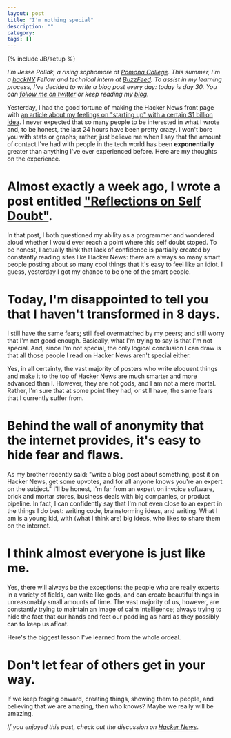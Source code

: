 ```yaml
---
layout: post
title: "I'm nothing special"
description: ""
category: 
tags: []
---
```

{% include JB/setup %}

*I'm Jesse Pollak, a rising sophomore at [Pomona College](http://pomona.edu). This summer, I'm a [hackNY](http://hackny.org) Fellow and technical intern at [BuzzFeed](http://buzzfeed.com). To assist in my learning process, I've decided to write a blog post every day: today is day 30. You can [follow me on twitter](http://twitter.com/jessepollak) or keep reading my [blog](http://jessepollak.me).*

Yesterday, I had the good fortune of making the Hacker News front page with [an article about my feelings on "starting up" with a certain $1 billion idea](http://jessepollak.me/2012/06/18/a--billion-dollar-ideathat-i-know-im-not-ready-for/). I never expected that so many people to be interested in what I wrote and, to be honest, the last 24 hours have been pretty crazy. I won't bore you with stats or graphs; rather, just believe me when I say that the amount of contact I've had with people in the tech world has been **exponentially** greater than anything I've ever experienced before. Here are my thoughts on the experience.

# Almost exactly a week ago, I wrote a post entitled ["Reflections on Self Doubt"](http://jessepollak.me/2012/06/10/day-20-reflections-on-self-doubt/). 

In that post, I both questioned my ability as a programmer and wondered aloud whether I would ever reach a point where this self doubt stoped. To be honest, I actually think that lack of confidence is partially created by constantly reading sites like Hacker News: there are always so many smart people posting about so many cool things that it's easy to feel like an idiot. I guess, yesterday I got my chance to be one of the smart people.

# Today, I'm disappointed to tell you that I haven't transformed in 8 days.

I still have the same fears; still feel overmatched by my peers; and still worry that I'm not good enough. Basically, what I'm trying to say is that I'm not special. And, since I'm not special, the only logical conclusion I can draw is that all those people I read on Hacker News aren't special either.

Yes, in all certainty, the vast majority of posters who write eloquent things and make it to the top of Hacker News are much smarter and more advanced than I. However, they are not gods, and I am not a mere mortal. Rather, I'm sure that at some point they had, or still have, the same fears that I currently suffer from.

# Behind the wall of anonymity that the internet provides, it's easy to hide fear and flaws.

As my brother recently said: "write a blog post about something, post it on Hacker News, get some upvotes, and for all anyone knows you're an expert on the subject." I'll be honest, I'm far from an expert on invoice software, brick and mortar stores, business deals with big companies, or product pipeline. In fact, I can confidently say that I'm not even close to an expert in the things I do best: writing code, brainstorming ideas, and writing. What I am is a young kid, with (what I think are) big ideas, who likes to share them on the internet.

# I think almost everyone is just like me.

Yes, there will always be the exceptions: the people who are really experts in a variety of fields, can write like gods, and can create beautiful things in unreasonably small amounts of time. The vast majority of us, however, are constantly trying to maintain an image of calm intelligence; always trying to hide the fact that our hands and feet our paddling as hard as they possibly can to keep us afloat.

Here's the biggest lesson I've learned from the whole ordeal.

# Don't let fear of others get in your way.

If we keep forging onward, creating things, showing them to people, and believing that we are amazing, then who knows? Maybe we really will be amazing.

*If you enjoyed this post, check out the discussion on [Hacker News](http://news.ycombinator.com/item?id=4135262)*.



